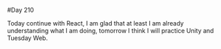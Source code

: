 #Day 210

Today continue with React, I am glad that at least I am already understanding what I am doing, tomorrow I think I will practice Unity and Tuesday Web.